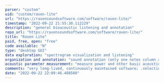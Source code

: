 ```yaml
---
parser: "custom"
uid: "custom/raven-lite"
url: "https://ravensoundsoftware.com/software/raven-lite/"
timestamp: "2022-09-22 21:55:30.112229"
description: "general bioacoustic listening and annotation"
repo_url: "https://ravensoundsoftware.com/software/raven-lite/"
title: "Raven Lite"
paid, free, open: "free"
code available: "N"
type: "desktop GUI"
data exploration: "spectrogram visualization and listening"
organization and annotation: "sound annotation (only one notes column available in free version)"
acoustic parameter measurement: "measure power and other basic acoustic features"
comments: "very long-lived, continuously maintained software; .selections.txt annotation format able to be ported into many applications"
date: "2022-09-22 22:09:46.408560"
---
```

